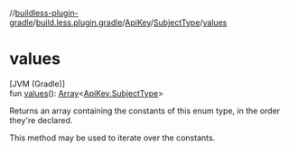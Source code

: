 //[buildless-plugin-gradle](../../../../index.md)/[build.less.plugin.gradle](../../index.md)/[ApiKey](../index.md)/[SubjectType](index.md)/[values](values.md)

# values

[JVM (Gradle)]\
fun [values](values.md)(): [Array](https://kotlinlang.org/api/latest/jvm/stdlib/kotlin/-array/index.html)&lt;[ApiKey.SubjectType](index.md)&gt;

Returns an array containing the constants of this enum type, in the order they're declared.

This method may be used to iterate over the constants.
